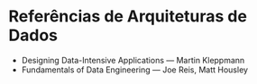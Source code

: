 # Referências de Arquiteturas de Dados

- Designing Data-Intensive Applications — Martin Kleppmann
- Fundamentals of Data Engineering — Joe Reis, Matt Housley
